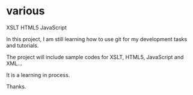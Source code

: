 various
=======

XSLT HTML5 JavaScript

In this project, I am still learning how to use git for my development tasks and tutorials.

The project will include sample codes for XSLT, HTML5, JavaScript and XML...

It is a learning in process.

Thanks.
